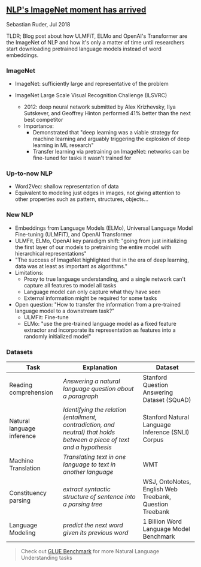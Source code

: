 ## [NLP's ImageNet moment has arrived](http://ruder.io/nlp-imagenet/)
Sebastian Ruder, Jul 2018

TLDR; Blog post about how ULMFiT, ELMo and OpenAI's Transformer are the ImageNet of NLP and how it's only a matter of time until researchers start downloading pretrained language models instead of word embeddings. 

### ImageNet
* ImageNet: sufficiently large and representative of the problem

* ImageNet Large Scale Visual Recognition Challenge (ILSVRC)
    * 2012: deep neural network submitted by Alex Krizhevsky, Ilya Sutskever, and Geoffrey Hinton performed 41% better than the next best competitor
    * Importance:
        * Demonstrated that "deep learning was a viable strategy for machine learning and arguably triggering the explosion of deep learning in ML research"
        * Transfer learning via pretraining on ImageNet: networks can be fine-tuned for tasks it wasn't trained for

### Up-to-now NLP
* Word2Vec: shallow representation of data
* Equivalent to modeling just edges in images, not giving attention to other properties such as pattern, structures, objects...

### New NLP
* Embeddings from Language Models (ELMo), Universal Language Model Fine-tuning (ULMFiT), and OpenAI Transformer
* ULMFit, ELMo, OpenAI key paradigm shift: "going from just initializing the first layer of our models to pretraining the entire model with hierarchical representations"
* "The success of ImageNet highlighted that in the era of deep learning, data was at least as important as algorithms."
* Limitations: 
    * Proxy to true language understanding, and a single network can't capture all features to model all tasks
    * Language model can only capture what they have seen
    * External information might be required for some tasks 
* Open question: "How to transfer the information from a pre-trained language model to a downstream task?"
    * ULMFit: Fine-tune
    * ELMo: "use the pre-trained language model as a fixed feature extractor and incorporate its representation as features into a randomly initialized model"

### Datasets

| Task | Explanation | Dataset |
| ---- | ----------- | ------- |
| Reading comprehension | *Answering a natural language question about a paragraph* | Stanford Question Answering Dataset (SQuAD) |
| Natural language inference | *Identifying the relation (entailment, contradiction, and neutral) that holds between a piece of text and a hypothesis* | Stanford Natural Language Inference (SNLI) Corpus |
| Machine Translation | *Translating text in one language to text in another language* | WMT |
| Constituency parsing | *extract syntactic structure of sentence into a parsing tree* | WSJ, OntoNotes, English Web Treebank, Question Treebank |
| Language Modeling | *predict the next word given its previous word* | 1 Billion Word Language Model Benchmark |
> Check out [GLUE Benchmark](https://gluebenchmark.com/) for more Natural Language Understanding tasks
